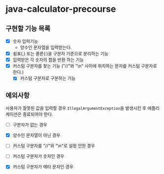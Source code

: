 # java-calculator-precourse

## 구현할 기능 목록

- [x] 숫자 입력기능
    - 양수인 문자열을 입력받는다.
- [x] 쉼표(,) 또는 콜론(:)을 구분자 기준으로 분리하는 기능
- [x] 입력받은 각 숫자의 합을 반환 하는 기능
- [x] 커스텀 구분자를 찾는 기능 ("//"와 "\n" 사이에 위치하는 문자를 커스텀 구분자로 한다.)
    - [x] 커스텀 구분자로 구분하는 기능

## 예외사항

사용자가 잘못된 값을 입력할 경우 ```IllegalArgumentException```을 발생시킨 후 애플리케이션은 종료되어야 한다.

- [ ] 구분자가 없는 경우
- [x] 양수인 문자열이 아닌 경우
- [ ] 커스텀 구분자를 "//"와 "\n"로 설정 안한 경우
- [ ] 커스텀 구분자가 숫자인 경우
- [x] 커스텀 구분자가 메타 문자인 경우

